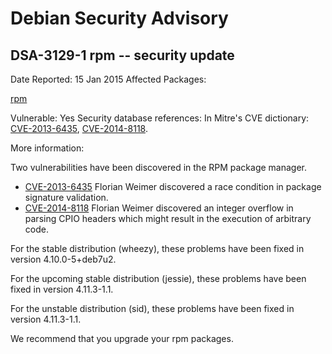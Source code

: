 
Debian Security Advisory
========================


DSA-3129-1 rpm -- security update
---------------------------------



Date Reported:
15 Jan 2015
Affected Packages:

[rpm](https://packages.debian.org/src:rpm)

Vulnerable:
Yes
Security database references:
In Mitre's CVE dictionary: [CVE-2013-6435](https://security-tracker.debian.org/tracker/CVE-2013-6435), [CVE-2014-8118](https://security-tracker.debian.org/tracker/CVE-2014-8118).  

More information:

Two vulnerabilities have been discovered in the RPM package manager.


* [CVE-2013-6435](https://security-tracker.debian.org/tracker/CVE-2013-6435)
Florian Weimer discovered a race condition in package signature
 validation.
* [CVE-2014-8118](https://security-tracker.debian.org/tracker/CVE-2014-8118)
Florian Weimer discovered an integer overflow in parsing CPIO headers
 which might result in the execution of arbitrary code.


For the stable distribution (wheezy), these problems have been fixed in
version 4.10.0-5+deb7u2.


For the upcoming stable distribution (jessie), these problems have been
fixed in version 4.11.3-1.1.


For the unstable distribution (sid), these problems have been fixed in
version 4.11.3-1.1.


We recommend that you upgrade your rpm packages.





